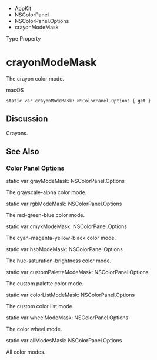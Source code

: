 

- AppKit
- NSColorPanel
- NSColorPanel.Options
-  crayonModeMask 

Type Property

# crayonModeMask

The crayon color mode.

macOS

``` source
static var crayonModeMask: NSColorPanel.Options { get }
```

## Discussion

Crayons.

## See Also

### Color Panel Options

static var grayModeMask: NSColorPanel.Options

The grayscale-alpha color mode.

static var rgbModeMask: NSColorPanel.Options

The red-green-blue color mode.

static var cmykModeMask: NSColorPanel.Options

The cyan-magenta-yellow-black color mode.

static var hsbModeMask: NSColorPanel.Options

The hue-saturation-brightness color mode.

static var customPaletteModeMask: NSColorPanel.Options

The custom palette color mode.

static var colorListModeMask: NSColorPanel.Options

The custom color list mode.

static var wheelModeMask: NSColorPanel.Options

The color wheel mode.

static var allModesMask: NSColorPanel.Options

All color modes.

